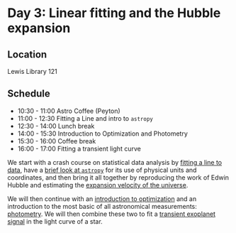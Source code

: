 # Day 3: Linear fitting and the Hubble expansion

## Location

Lewis Library 121

## Schedule

* 10:30 - 11:00 Astro Coffee (Peyton)
* 11:00 - 12:30 Fitting a Line and intro to `astropy`
* 12:30 - 14:00 Lunch break
* 14:00 - 15:30 Introduction to Optimization and Photometry
* 15:30 - 16:00 Coffee break
* 16:00 - 17:00 Fitting a transient light curve

We start with a crash course on statistical data analysis by [fitting a line to data](Fitting-a-line.ipynb), have a [brief look at `astropy`](Astropy-Demo.ipynb) for its use of physical units and coordinates, and then bring it all together by reproducing the work of Edwin Hubble and estimating the [expansion velocity of the universe](Hubble.ipynb).

We will then continue with an [introduction to optimization](Newton-Method.ipynb) and an introduction to the most basic of all astronomical measurements: [photometry](transit/Photometry.ipynb). We will then combine these two to fit a [transient exoplanet signal](transit/Transit.ipynb) in the light curve of a star.
